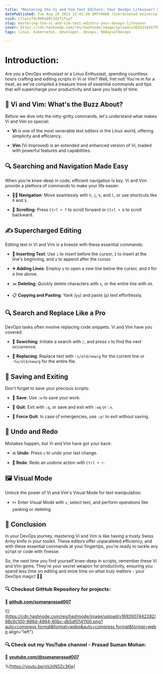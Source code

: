 ```yaml
---
title: "Mastering the Vi and Vim Text Editors: Your DevOps Lifesaver! 💻🚀"
datePublished: Tue Aug 29 2023 13:43:20 GMT+0000 (Coordinated Universal Time)
cuid: cllwczfdc000a09l2dzf1fuy7
slug: mastering-the-vi-and-vim-text-editors-your-devops-lifesaver
cover: https://cdn.hashnode.com/res/hashnode/image/upload/v1693316457953/74882e5a-8258-4410-9101-4a2412920957.png
tags: linux, kubernetes, developer, devops, 90daysofdevops

---
```


# **Introduction:**

Are you a DevOps enthusiast or a Linux Enthusiast, spending countless hours crafting and editing scripts in Vi or Vim? Well, fret not! You're in for a treat, as we've compiled a treasure trove of essential commands and tips that will supercharge your productivity and save you loads of time.

## **🌟 Vi and Vim: What's the Buzz About?**

Before we dive into the nitty-gritty commands, let's understand what makes Vi and Vim so special:

* **Vi** is one of the most venerable text editors in the Linux world, offering simplicity and efficiency.
    
* **Vim** (Vi Improved) is an extended and enhanced version of Vi, loaded with powerful features and capabilities.
    

## **🔍 Searching and Navigation Made Easy**

When you're knee-deep in code, efficient navigation is key. Vi and Vim provide a plethora of commands to make your life easier:

* 🚶‍♂️ **Navigation**: Move seamlessly with `h`, `j`, `k`, and `l`, or use shortcuts like `0` and `$`.
    
* 📜 **Scrolling**: Press `Ctrl + f` to scroll forward or `Ctrl + b` to scroll backward.
    

## **✍️ Supercharged Editing**

Editing text in Vi and Vim is a breeze with these essential commands:

* 📝 **Inserting Text**: Use `i` to insert before the cursor, `I` to insert at the line's beginning, and `a` to append after the cursor.
    
* ➕ **Adding Lines**: Employ `o` to open a new line below the cursor, and `O` for a line above.
    
* ✂️ **Deleting**: Quickly delete characters with `x`, or the entire line with `dd`.
    
* 📋 **Copying and Pasting**: Yank (`yy`) and paste (`p`) text effortlessly.
    

## **🔍 Search and Replace Like a Pro**

DevOps tasks often involve replacing code snippets. Vi and Vim have you covered:

* 🔎 **Searching**: Initiate a search with `/`, and press `n` to find the next occurrence.
    
* 🔄 **Replacing**: Replace text with `:s/old/new/g` for the current line or `:%s/old/new/g` for the entire file.
    

## **💾 Saving and Exiting**

Don't forget to save your precious scripts:

* 💾 **Save**: Use `:w` to save your work.
    
* 🚪 **Quit**: Exit with `:q`, or save and exit with `:wq` or `:x`.
    
* 🚫 **Force Quit**: In case of emergencies, use `:q!` to exit without saving.
    

## **🔁 Undo and Redo**

Mistakes happen, but Vi and Vim have got your back:

* 🔙 **Undo**: Press `u` to undo your last change.
    
* 🔄 **Redo**: Redo an undone action with `Ctrl + r`.
    

## **🖼️ Visual Mode**

Unlock the power of Vi and Vim's Visual Mode for text manipulation:

* ✏️ Enter Visual Mode with `v`, select text, and perform operations like yanking or deleting.
    

## **🤩 Conclusion**

In your DevOps journey, mastering Vi and Vim is like having a trusty Swiss Army knife in your toolkit. These editors offer unparalleled efficiency, and with these essential commands at your fingertips, you're ready to tackle any script or code with finesse.

So, the next time you find yourself knee-deep in scripts, remember these Vi and Vim gems. They're your secret weapon for productivity, ensuring you spend less time on editing and more time on what truly matters - your DevOps magic! 🎩✨

### **🔍 Checkout GitHub Repository for projects:**

**🔗** [**github.com/sumanprasad007**](http://github.com/sumanprasad007)

![](https://cdn.hashnode.com/res/hashnode/image/upload/v1692607442282/98c6c100-886d-4894-80bc-db5df0141100.png?auto=compress,format&format=webp&auto=compress,format&format=webp align="left")

### **🔍 Check out my YouTube channel - Prasad Suman Mohan:**

🔗 [**youtube.com/@sumanprasad007**](http://youtube.com/@sumanprasad007)

%[https://youtu.be/oVJoN5Zc3Kw]
